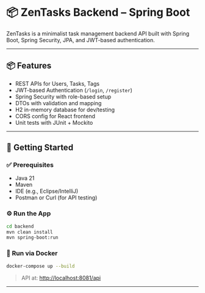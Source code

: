 # 📦 ZenTasks Backend – Spring Boot

ZenTasks is a minimalist task management backend API built with Spring Boot, Spring Security, JPA, and JWT-based authentication.

---

## 📦 Features
- REST APIs for Users, Tasks, Tags
- JWT-based Authentication (`/login`, `/register`)
- Spring Security with role-based setup
- DTOs with validation and mapping
- H2 in-memory database for dev/testing
- CORS config for React frontend
- Unit tests with JUnit + Mockito

---

## 🚀 Getting Started

### ✅ Prerequisites
- Java 21
- Maven
- IDE (e.g., Eclipse/IntelliJ)
- Postman or Curl (for API testing)

### ⚙️ Run the App
```bash
cd backend
mvn clean install
mvn spring-boot:run
```

### 🐳 Run via Docker
```bash
docker-compose up --build
```

> API at: [http://localhost:8081/api](http://localhost:8081/api)

---